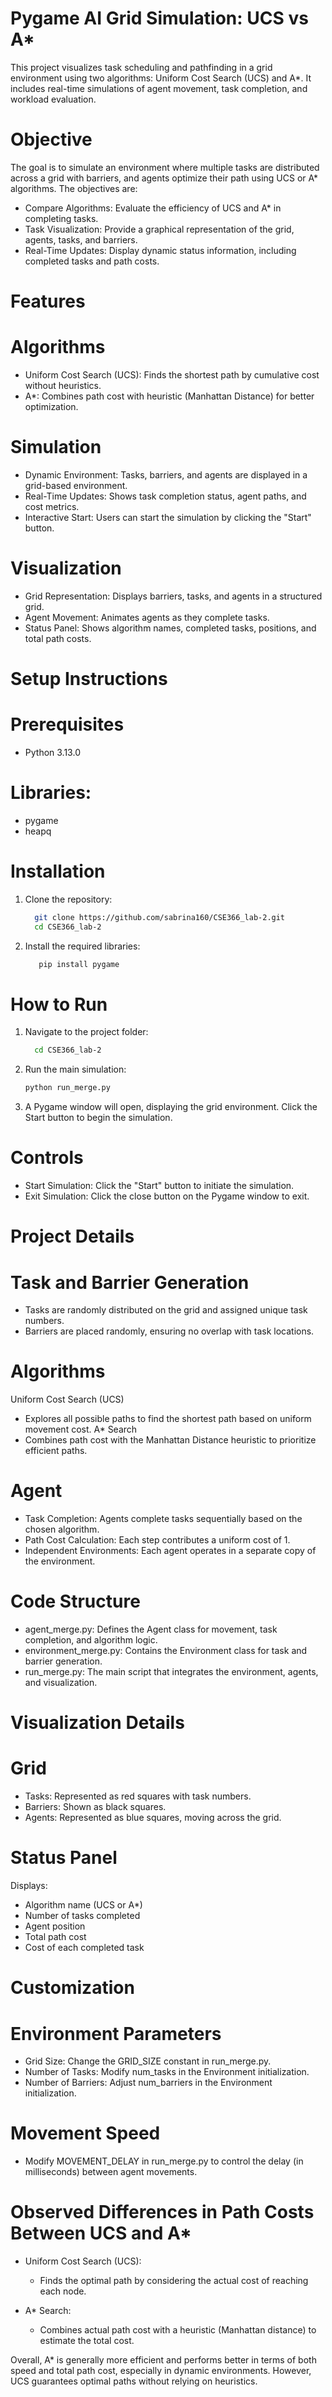 # Pygame AI Grid Simulation: UCS vs A*
This project visualizes task scheduling and pathfinding in a grid environment using two algorithms: Uniform Cost Search (UCS) and A*. It includes real-time simulations of agent movement, task completion, and workload evaluation.
# Objective
The goal is to simulate an environment where multiple tasks are distributed across a grid with barriers, and agents optimize their path using UCS or A* algorithms. The objectives are:

- Compare Algorithms: Evaluate the efficiency of UCS and A* in completing tasks.
- Task Visualization: Provide a graphical representation of the grid, agents, tasks, and barriers.
- Real-Time Updates: Display dynamic status information, including completed tasks and path costs.
# Features
# Algorithms
- Uniform Cost Search (UCS): Finds the shortest path by cumulative cost without heuristics.
- A*: Combines path cost with heuristic (Manhattan Distance) for better optimization.
# Simulation
- Dynamic Environment: Tasks, barriers, and agents are displayed in a grid-based environment.
- Real-Time Updates: Shows task completion status, agent paths, and cost metrics.
- Interactive Start: Users can start the simulation by clicking the "Start" button.
# Visualization
- Grid Representation: Displays barriers, tasks, and agents in a structured grid.
- Agent Movement: Animates agents as they complete tasks.
- Status Panel: Shows algorithm names, completed tasks, positions, and total path costs.
# Setup Instructions
# Prerequisites
- Python 3.13.0
# Libraries:
- pygame
- heapq
# Installation
1. Clone the repository:
   ```bash
     git clone https://github.com/sabrina160/CSE366_lab-2.git
     cd CSE366_lab-2
2. Install the required libraries:
   ```bash
      pip install pygame
# How to Run
1. Navigate to the project folder:
   ```bash
     cd CSE366_lab-2
2. Run the main simulation:
   ```bash
   python run_merge.py
3. A Pygame window will open, displaying the grid environment. Click the Start button to begin the simulation.

# Controls
- Start Simulation: Click the "Start" button to initiate the simulation.
- Exit Simulation: Click the close button on the Pygame window to exit.
# Project Details
# Task and Barrier Generation
- Tasks are randomly distributed on the grid and assigned unique task numbers.
- Barriers are placed randomly, ensuring no overlap with task locations.
# Algorithms
Uniform Cost Search (UCS)
- Explores all possible paths to find the shortest path based on uniform movement cost.
A* Search
- Combines path cost with the Manhattan Distance heuristic to prioritize efficient paths.
# Agent
- Task Completion: Agents complete tasks sequentially based on the chosen algorithm.
- Path Cost Calculation: Each step contributes a uniform cost of 1.
- Independent Environments: Each agent operates in a separate copy of the environment.
# Code Structure
- agent_merge.py: Defines the Agent class for movement, task completion, and algorithm logic.
- environment_merge.py: Contains the Environment class for task and barrier generation.
- run_merge.py: The main script that integrates the environment, agents, and visualization.
# Visualization Details
# Grid
- Tasks: Represented as red squares with task numbers.
- Barriers: Shown as black squares.
- Agents: Represented as blue squares, moving across the grid.
# Status Panel
Displays:
- Algorithm name (UCS or A*)
- Number of tasks completed
- Agent position
- Total path cost
- Cost of each completed task
# Customization
# Environment Parameters
- Grid Size: Change the GRID_SIZE constant in run_merge.py.
- Number of Tasks: Modify num_tasks in the Environment initialization.
- Number of Barriers: Adjust num_barriers in the Environment initialization.
# Movement Speed
- Modify MOVEMENT_DELAY in run_merge.py to control the delay (in milliseconds) between agent movements.
# Observed Differences in Path Costs Between UCS and A*
- Uniform Cost Search (UCS):
  - Finds the optimal path by considering the actual cost of reaching each node.

- A* Search:
  - Combines actual path cost with a heuristic (Manhattan distance) to estimate the total cost.

Overall, A* is generally more efficient and performs better in terms of both speed and total path cost, especially in dynamic environments. However, UCS guarantees optimal paths without relying on heuristics.




